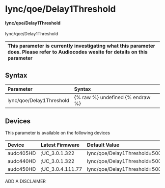 ﻿---
description: lync/qoe/Delay1Threshold
search: false
---

# lync/qoe/Delay1Threshold

#### lync/qoe/Delay1Threshold

lync/qoe/Delay1Threshold


| This parameter is currently investigating what this parameter does. Please refer to Audiocodes wesite for details on this parameter | 
| :--- |

## Syntax
| Parameter | Syntax |
| :--- | :--- |
|lync/qoe/Delay1Threshold | {% raw %} undefined {% endraw %}|

## Devices
This parameter is available on the following devices

| Device | Latest Firmware | Default Value |
|:---|:---|:---|
| audc405HD | ;UC_3.0.1.322 | lync/qoe/Delay1Threshold=500 
| audc440HD | ;UC_3.0.1.322 | lync/qoe/Delay1Threshold=500 
| audc450HD | ;UC_3.0.4.111.77 | lync/qoe/Delay1Threshold=500 

ADD A DISCLAIMER
